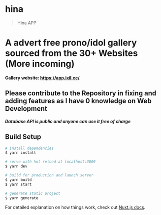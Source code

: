 # hina

> Hina APP

#  A advert free prono/idol gallery sourced from the 30+ Websites (More incoming) 
####            Gallery website:                     https://app.ixil.cc/


## Please contribute to the Repository in fixing and adding features as I have 0 knowledge on Web Development 


##### Database API is public and anyone can use it free of charge 


## Build Setup

```bash
# install dependencies
$ yarn install

# serve with hot reload at localhost:3000
$ yarn dev

# build for production and launch server
$ yarn build
$ yarn start

# generate static project
$ yarn generate
```

For detailed explanation on how things work, check out [Nuxt.js docs](https://nuxtjs.org).
